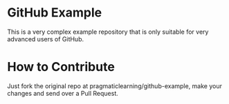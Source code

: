 GitHub Example
==============

This is a very complex example repository that is only suitable for very advanced users of GitHub.

How to Contribute
=================

Just fork the original repo at pragmaticlearning/github-example, make your changes and send over a Pull Request.
